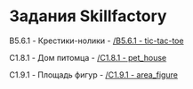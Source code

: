 # Задания Skillfactory

B5.6.1 - Крестики-нолики - [/B5.6.1 - tic-tac-toe](https://github.com/p-kharitonov/skillfactory/tree/main/B5.6.1%20-%20tic-tac-toe)

C1.8.1 - Дом питомца - [/C1.8.1 - pet_house](https://github.com/p-kharitonov/skillfactory/tree/main/C1.8.1%20-%20pet_house)

C1.9.1 - Площадь фигур - [/C1.9.1 - area_figure](https://github.com/p-kharitonov/skillfactory/tree/main/C1.9.1%20-%20area_figure)
